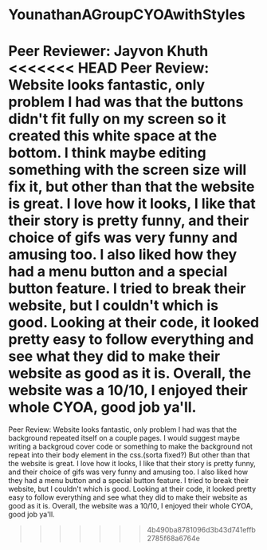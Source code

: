 # YounathanAGroupCYOAwithStyles
Peer Reviewer: Jayvon Khuth
<<<<<<< HEAD
Peer Review: Website looks fantastic, only problem I had was that the buttons didn't fit fully on my screen so it created this white space at the bottom. I think maybe editing something with the screen size will fix it, but other than that the website is great. I love how it looks, I like that their story is pretty funny, and their choice of gifs was very funny and amusing too. I also liked how they had a menu button and a special button feature. I tried to break their website, but I couldn't which is good. Looking at their code, it looked pretty easy to follow everything and see what they did to make their website as good as it is. Overall, the website was a 10/10, I enjoyed their whole CYOA, good job ya'll.
=======
Peer Review: Website looks fantastic, only problem I had was that the background repeated itself on a couple pages. I would suggest maybe writing a backgroud cover code or something to make the background not repeat into their body element in the css.(sorta fixed?) But other than that the website is great. I love how it looks, I like that their story is pretty funny, and their choice of gifs was very funny and amusing too. I also liked how they had a menu button and a special button feature. I tried to break their website, but I couldn't which is good. Looking at their code, it looked pretty easy to follow everything and see what they did to make their website as good as it is. Overall, the website was a 10/10, I enjoyed their whole CYOA, good job ya'll.
>>>>>>> 4b490ba8781096d3b43d741effb2785f68a6764e
